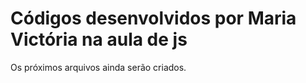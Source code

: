 #  Códigos desenvolvidos por Maria Victória na aula de js
Os próximos arquivos ainda serão criados.
